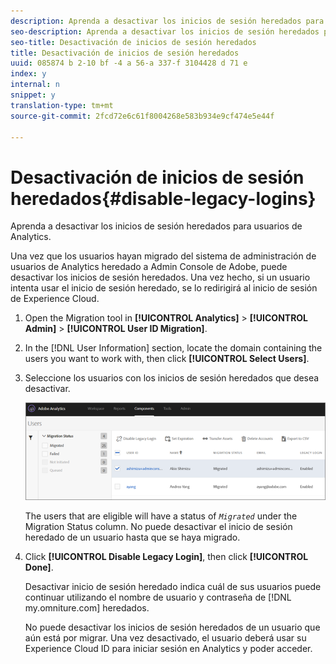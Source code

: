 ```yaml
---
description: Aprenda a desactivar los inicios de sesión heredados para usuarios de Analytics.
seo-description: Aprenda a desactivar los inicios de sesión heredados para usuarios de Analytics.
seo-title: Desactivación de inicios de sesión heredados
title: Desactivación de inicios de sesión heredados
uuid: 085874 b 2-10 bf -4 a 56-a 337-f 3104428 d 71 e
index: y
internal: n
snippet: y
translation-type: tm+mt
source-git-commit: 2fcd72e6c61f8004268e583b934e9cf474e5e44f

---
```



# Desactivación de inicios de sesión heredados{#disable-legacy-logins}

Aprenda a desactivar los inicios de sesión heredados para usuarios de Analytics.

Una vez que los usuarios hayan migrado del sistema de administración de usuarios de Analytics heredado a Admin Console de Adobe, puede desactivar los inicios de sesión heredados. Una vez hecho, si un usuario intenta usar el inicio de sesión heredado, se lo redirigirá al inicio de sesión de Experience Cloud.

1. Open the Migration tool in **[!UICONTROL Analytics]** &gt; **[!UICONTROL Admin]** &gt; **[!UICONTROL User ID Migration]**.
1. In the [!DNL User Information] section, locate the domain containing the users you want to work with, then click **[!UICONTROL Select Users]**.
1. Seleccione los usuarios con los inicios de sesión heredados que desea desactivar.

   ![](assets/user-info.png)

   The users that are eligible will have a status of *`Migrated`* under the Migration Status column. No puede desactivar el inicio de sesión heredado de un usuario hasta que se haya migrado.
1. Click **[!UICONTROL Disable Legacy Login]**, then click **[!UICONTROL Done]**.

   Desactivar inicio de sesión heredado indica cuál de sus usuarios puede continuar utilizando el nombre de usuario y contraseña de [!DNL my.omniture.com] heredados.

   No puede desactivar los inicios de sesión heredados de un usuario que aún está por migrar. Una vez desactivado, el usuario deberá usar su Experience Cloud ID para iniciar sesión en Analytics y poder acceder.

